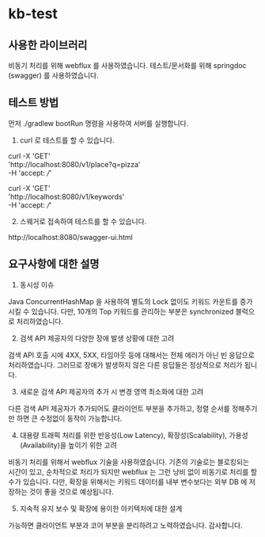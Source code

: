 # kb-test
## 사용한 라이브러리
비동기 처리를 위해 webflux 를 사용하였습니다.
테스트/문서화를 위해 springdoc (swagger) 를 사용하였습니다.

## 테스트 방법
먼저 ./gradlew bootRun 명령을 사용하여 서버를 실행합니다.
1. curl 로 테스트를 할 수 있습니다.

  curl -X 'GET' \
  'http://localhost:8080/v1/place?q=pizza' \
  -H 'accept: */*'

  curl -X 'GET' \
  'http://localhost:8080/v1/keywords' \
  -H 'accept: */*'

2. 스웨거로 접속하여 테스트를 할 수 있습니다.

  http://localhost:8080/swagger-ui.html

## 요구사항에 대한 설명
1. 동시성 이슈

Java ConcurrentHashMap 을 사용하여 별도의 Lock 없이도 키워드 카운트를 증가시킬 수 있습니다.
다만, 10개의 Top 키워드를 관리하는 부분은 synchronized 블럭으로 처리하였습니다.

2. 검색 API 제공자의 다양한 장애 발생 상황에 대한 고려 

검색 API 호출 시에 4XX, 5XX, 타임아웃 등에 대해서는 전체 에러가 아닌 빈 응답으로 처리하였습니다. 그러므로 장애가 발생하지 않은 다른 응답들은 정상적으로 처리가 됩니다.

3. 새로운 검색 API 제공자의 추가 시 변경 영역 최소화에 대한 고려

다른 검색 API 제공자가 추가되어도 클라이언트 부분을 추가하고, 정렬 순서를 정해주기만 하면 큰 수정없이 동작이 가능합니다.

4. 대용량 트래픽 처리를 위한 반응성(Low Latency), 확장성(Scalability), 가용성(Availability)을 높이기 위한 고려

비동기 처리를 위해서 webflux 기술을 사용하였습니다. 기존의 기술로는 블로킹되는 시간이 있고, 순차적으로 처리가 되지만 webflux 는 그런 낭비 없이 비동기로 처리를 할 수가 있습니다.
다만, 확장을 위해서는 키워드 데이터를 내부 변수보다는 외부 DB 에 저장하는 것이 좋을 것으로 예상됩니다.

5. 지속적 유지 보수 및 확장에 용이한 아키텍처에 대한 설계

가능하면 클라이언트 부분과 코어 부분을 분리하려고 노력하였습니다. 
감사합니다.
